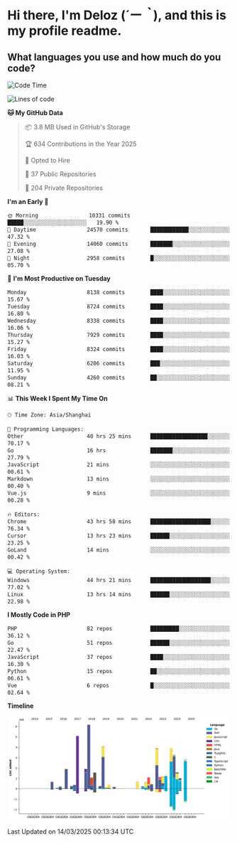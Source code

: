 # **Hi there, I'm Deloz (*´ー｀*), and this is my profile readme.**

## **What languages you use and how much do you code?**

<!--START_SECTION:waka-->
![Code Time](http://img.shields.io/badge/Code%20Time-5%2C896%20hrs%2036%20mins-blue)

![Lines of code](https://img.shields.io/badge/From%20Hello%20World%20I%27ve%20Written-47.5%20million%20lines%20of%20code-blue)

**🐱 My GitHub Data** 

> 📦 3.8 MB Used in GitHub's Storage 
 > 
> 🏆 634 Contributions in the Year 2025
 > 
> 💼 Opted to Hire
 > 
> 📜 37 Public Repositories 
 > 
> 🔑 204 Private Repositories 
 > 
**I'm an Early 🐤** 

```text
🌞 Morning                10331 commits       █████░░░░░░░░░░░░░░░░░░░░   19.90 % 
🌆 Daytime                24570 commits       ████████████░░░░░░░░░░░░░   47.32 % 
🌃 Evening                14060 commits       ███████░░░░░░░░░░░░░░░░░░   27.08 % 
🌙 Night                  2958 commits        █░░░░░░░░░░░░░░░░░░░░░░░░   05.70 % 
```
📅 **I'm Most Productive on Tuesday** 

```text
Monday                   8138 commits        ████░░░░░░░░░░░░░░░░░░░░░   15.67 % 
Tuesday                  8724 commits        ████░░░░░░░░░░░░░░░░░░░░░   16.80 % 
Wednesday                8338 commits        ████░░░░░░░░░░░░░░░░░░░░░   16.06 % 
Thursday                 7929 commits        ████░░░░░░░░░░░░░░░░░░░░░   15.27 % 
Friday                   8324 commits        ████░░░░░░░░░░░░░░░░░░░░░   16.03 % 
Saturday                 6206 commits        ███░░░░░░░░░░░░░░░░░░░░░░   11.95 % 
Sunday                   4260 commits        ██░░░░░░░░░░░░░░░░░░░░░░░   08.21 % 
```


📊 **This Week I Spent My Time On** 

```text
🕑︎ Time Zone: Asia/Shanghai

💬 Programming Languages: 
Other                    40 hrs 25 mins      ██████████████████░░░░░░░   70.17 % 
Go                       16 hrs              ███████░░░░░░░░░░░░░░░░░░   27.79 % 
JavaScript               21 mins             ░░░░░░░░░░░░░░░░░░░░░░░░░   00.61 % 
Markdown                 13 mins             ░░░░░░░░░░░░░░░░░░░░░░░░░   00.40 % 
Vue.js                   9 mins              ░░░░░░░░░░░░░░░░░░░░░░░░░   00.28 % 

🔥 Editors: 
Chrome                   43 hrs 58 mins      ███████████████████░░░░░░   76.34 % 
Cursor                   13 hrs 23 mins      ██████░░░░░░░░░░░░░░░░░░░   23.25 % 
GoLand                   14 mins             ░░░░░░░░░░░░░░░░░░░░░░░░░   00.42 % 

💻 Operating System: 
Windows                  44 hrs 21 mins      ███████████████████░░░░░░   77.02 % 
Linux                    13 hrs 14 mins      ██████░░░░░░░░░░░░░░░░░░░   22.98 % 
```

**I Mostly Code in PHP** 

```text
PHP                      82 repos            █████████░░░░░░░░░░░░░░░░   36.12 % 
Go                       51 repos            ██████░░░░░░░░░░░░░░░░░░░   22.47 % 
JavaScript               37 repos            ████░░░░░░░░░░░░░░░░░░░░░   16.30 % 
Python                   15 repos            ██░░░░░░░░░░░░░░░░░░░░░░░   06.61 % 
Vue                      6 repos             █░░░░░░░░░░░░░░░░░░░░░░░░   02.64 % 
```



**Timeline**

![Lines of Code chart](https://raw.githubusercontent.com/deloz/deloz/main/assets/bar_graph.png)


 Last Updated on 14/03/2025 00:13:34 UTC
<!--END_SECTION:waka-->
